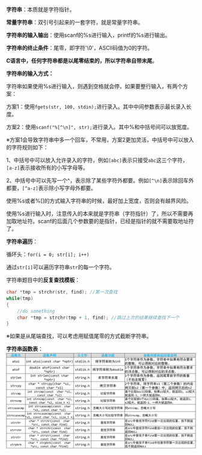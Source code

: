 **字符串**：本质就是字符指针。

**常量字符串**：双引号引起来的一套字符，就是常量字符串。

**字符串的输入输出**：使用scanf的%s进行输入，printf的%s进行输出。

**字符串的终止条件**：尾零，即字符'\0'，ASCII码值为0的字符。

**C语言中，任何字符串都是以尾零结束的，所以字符串自带末尾**。

**字符串的输入方式：**

字符串如果使用%s进行输入，则遇到空格就会停，如果要整行输入，有两个方案：

​	方案1：使用`fgets(str, 100, stdin);`进行录入。其中中间参数表示最长录入长度。

​	方案2：使用`scanf("%[^\n]", str);`进行录入。其中%和中括号间可以放宽度。

​	※方案1会导致字符串中多一个回车，不常用，方案2更加灵活，中括号中可以放入的字符规则如下：

​		1、中括号中可以放入允许录入的字符，例如`[abc]`表示只接受`abc`这三个字符，`[a-z]`表示接收所有的小写字母等。

​		2、中括号中可以先写一个^，表示除了某些字符外都要。例如`[^\n]`表示除回车外都要，`[^a-z]`表示除小写字母外都要。

​	使用%s或者%[]的方式输入字符串的时候，最好加上宽度，否则会有越界风险。

​	使用%s进行输入时，注意传入的本来就是字符串（字符指针）了，所以不需要再加取地址符。scanf的后面几个参数要的是指针，已经是指针的就不需要取地址符了。

**字符串遍历**：

循环头：`for(i = 0; str[i]; i++)`

​	通过`str[i]`可以遍历字符串`str`的每一个字符。



字符串题目中的**反复查找模板**：

```c
char *tmp = strchr(str, find); //第一次查找
while(tmp)
{
	//do something
	char *tmp = strchr(tmp + 1, find); //跳过上次的结果继续查找下一个
}
```

※如果是从尾端查找，可以考虑用赋值尾零的方式截断字符串。



**字符串函数表**：![C语言字符串函数](C语言字符串函数.png)